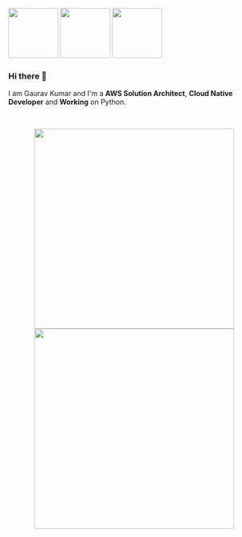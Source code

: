 <p float="left">
  <img src="aws-certified-developer-associate(1).png" width="100" />
  <img src="aws-certified-solutions-architect-associate.png" width="100" /> 
  <img src="aws-certified-sysops-administrator-associate.png" width="100" />
</p>

### Hi there 🍁

I am Gaurav Kumar and I'm a **AWS Solution Architect**, **Cloud Native Developer** and **Working** on Python.

<br>

<p align = "center">
  <img src = "https://github-readme-stats.vercel.app/api?username=gk1109&show_icons=true&" width = 400>
  <img src = "https://github-readme-streak-stats.herokuapp.com?user=gk1109&hide_border=true" width = 400>
</p>
